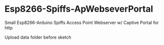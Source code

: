 # Esp8266-Spiffs-ApWebseverPortal
Small Esp8266-Arduino Spiffs Access Point Webserver w/ Captive Portal for http 

Upload data folder before sketch
